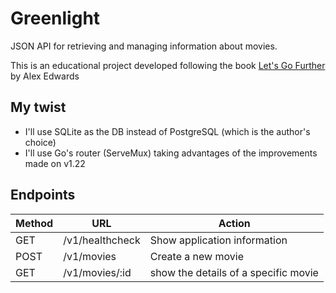 # Greenlight
JSON API for retrieving and managing information about movies.

This is an educational project developed following the book [Let's Go Further](https://lets-go-further.alexedwards.net/) by Alex Edwards

## My twist
- I'll use SQLite as the DB instead of PostgreSQL (which is the author's choice)
- I'll use Go's router (ServeMux) taking advantages of the improvements made on v1.22

## Endpoints
| Method | URL             | Action                               |
| ------ | --------------- | ------------------------------------ |
| GET    | /v1/healthcheck | Show application information         |
| POST   | /v1/movies      | Create a new movie                   |
| GET    | /v1/movies/:id  | show the details of a specific movie |
